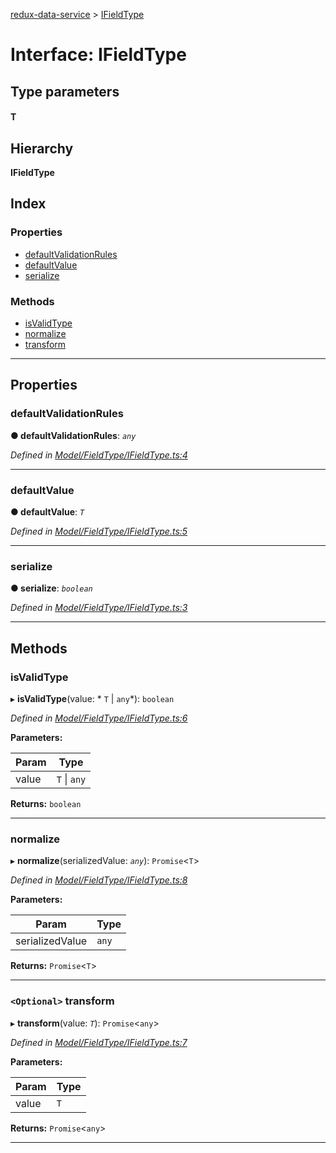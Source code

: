 [redux-data-service](../README.md) > [IFieldType](../interfaces/ifieldtype.md)

# Interface: IFieldType

## Type parameters
#### T 
## Hierarchy

**IFieldType**

## Index

### Properties

* [defaultValidationRules](ifieldtype.md#defaultvalidationrules)
* [defaultValue](ifieldtype.md#defaultvalue)
* [serialize](ifieldtype.md#serialize)

### Methods

* [isValidType](ifieldtype.md#isvalidtype)
* [normalize](ifieldtype.md#normalize)
* [transform](ifieldtype.md#transform)

---

## Properties

<a id="defaultvalidationrules"></a>

###  defaultValidationRules

**● defaultValidationRules**: *`any`*

*Defined in [Model/FieldType/IFieldType.ts:4](https://github.com/Rediker-Software/redux-data-service/blob/24939f4/src/Model/FieldType/IFieldType.ts#L4)*

___
<a id="defaultvalue"></a>

###  defaultValue

**● defaultValue**: *`T`*

*Defined in [Model/FieldType/IFieldType.ts:5](https://github.com/Rediker-Software/redux-data-service/blob/24939f4/src/Model/FieldType/IFieldType.ts#L5)*

___
<a id="serialize"></a>

###  serialize

**● serialize**: *`boolean`*

*Defined in [Model/FieldType/IFieldType.ts:3](https://github.com/Rediker-Software/redux-data-service/blob/24939f4/src/Model/FieldType/IFieldType.ts#L3)*

___

## Methods

<a id="isvalidtype"></a>

###  isValidType

▸ **isValidType**(value: * `T` &#124; `any`*): `boolean`

*Defined in [Model/FieldType/IFieldType.ts:6](https://github.com/Rediker-Software/redux-data-service/blob/24939f4/src/Model/FieldType/IFieldType.ts#L6)*

**Parameters:**

| Param | Type |
| ------ | ------ |
| value |  `T` &#124; `any`|

**Returns:** `boolean`

___
<a id="normalize"></a>

###  normalize

▸ **normalize**(serializedValue: *`any`*): `Promise`<`T`>

*Defined in [Model/FieldType/IFieldType.ts:8](https://github.com/Rediker-Software/redux-data-service/blob/24939f4/src/Model/FieldType/IFieldType.ts#L8)*

**Parameters:**

| Param | Type |
| ------ | ------ |
| serializedValue | `any` |

**Returns:** `Promise`<`T`>

___
<a id="transform"></a>

### `<Optional>` transform

▸ **transform**(value: *`T`*): `Promise`<`any`>

*Defined in [Model/FieldType/IFieldType.ts:7](https://github.com/Rediker-Software/redux-data-service/blob/24939f4/src/Model/FieldType/IFieldType.ts#L7)*

**Parameters:**

| Param | Type |
| ------ | ------ |
| value | `T` |

**Returns:** `Promise`<`any`>

___

